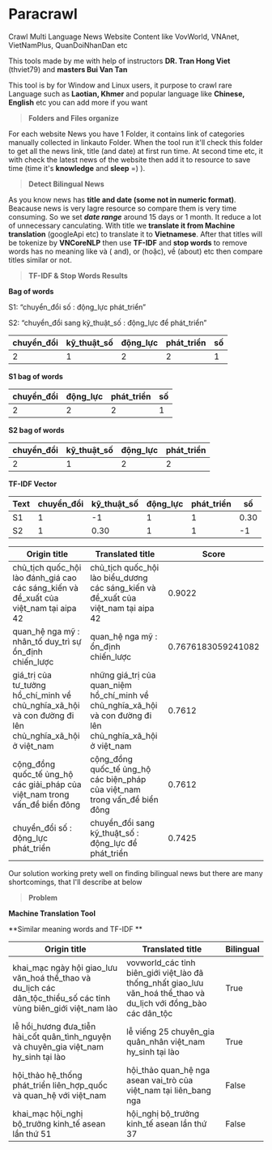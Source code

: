 # Paracrawl
Crawl Multi Language News Website Content like VovWorld, VNAnet, VietNamPlus, QuanDoiNhanDan etc

This tools made by me with help of instructors **DR. Tran Hong Viet** (thviet79) and **masters Bui Van Tan**

This tool is by for Window and Linux users, it purpose to crawl rare Language such as **Laotian, Khmer** and popular language like **Chinese, English** etc you can add more if you want

> **Folders and Files organize**

For each website News you have 1 Folder, it contains link of categories manually collected in linkauto Folder. When the tool run it'll check this folder to get all the news link, title (and date) at first run time. At second time etc, it with check the latest news of the website then add it to resource to save time (time it's **knowledge** and **sleep** =) ).

> **Detect Bilingual News**

As you know news has **title and date (some not in numeric format)**. Beacause news is very lagre resource so compare them is very time consuming. So we set ***date range*** around 15 days or 1 month. It reduce a lot of unnecessary canculating. With title we **translate it from Machine translation** (googleApi etc) to translate it to **Vietnamese**. After that titles will be tokenize by **VNCoreNLP** then use **TF-IDF** and **stop words** to remove words has no meaning like và ( and), or (hoặc), về (about) etc then compare titles similar or not.

> **TF-IDF & Stop Words Results**

**Bag of words**

S1: “chuyển_đổi số : động_lực phát_triển”

S2: “chuyển_đổi sang kỹ_thuật_số : động_lực để phát_triển”

chuyển_đổi | kỹ_thuật_số | động_lực | phát_triển| số |
--- | --- | --- | --- | --- |
2 | 1 | 2 | 2 | 1 |

**S1 bag of words**

chuyển_đổi| động_lực | phát_triển| số |
--- | --- | --- | --- |
2 | 2 | 2 | 1 |

**S2 bag of words**

chuyển_đổi | kỹ_thuật_số | động_lực | phát_triển|
--- | --- | --- | --- |
2 | 1 | 2 | 2 |

**TF-IDF Vector** 

Text |chuyển_đổi | kỹ_thuật_số | động_lực | phát_triển| số |
--- |--- | --- | --- | --- | --- |
S1 | 1| -1 | 1 | 1 | 0.30 |
S2 | 1 | 0.30 | 1 | 1 | -1 |


Origin title | Translated title | Score |
--- | --- | --- | 
chủ_tịch quốc_hội lào đánh_giá cao các sáng_kiến và đề_xuất của việt_nam tại aipa 42  | chủ_tịch quốc_hội lào biểu_dương các sáng_kiến và đề_xuất của việt_nam tại aipa 42 | 0.9022|
quan_hệ nga mỹ : nhân_tố duy_trì sự ổn_định chiến_lược | quan_hệ nga mỹ : ổn_định chiến_lược| 0.7676183059241082
giá_trị của tư_tưởng hồ_chí_minh về chủ_nghĩa_xã_hội và con đường đi lên chủ_nghĩa_xã_hội ở việt_nam | những giá_trị của quan_niệm hồ_chí_minh về chủ_nghĩa_xã_hội và con đường đi lên chủ_nghĩa_xã_hội ở việt_nam | 0.7612
cộng_đồng quốc_tế ủng_hộ các giải_pháp của việt_nam trong vấn_đề biển đông 	| cộng_đồng quốc_tế ủng_hộ các biện_pháp của việt_nam trong vấn_đề biển đông 	| 0.7612
chuyển_đổi số : động_lực phát_triển |chuyển_đổi sang kỹ_thuật_số : động_lực để phát_triển| 0.7425

Our solution working prety well on finding bilingual news but there are many shortcomings, that I'll describe at below

> **Problem**
  
  **Machine Translation Tool**

  **Similar meaning words and TF-IDF **
  
  Origin title | Translated title | Bilingual |
--- | --- | --- |
 khai_mạc ngày hội giao_lưu văn_hoá thể_thao và du_lịch các dân_tộc_thiểu_số các tỉnh vùng biên_giới việt_nam lào  | vovworld_các tỉnh biên_giới việt_lào đã thống_nhất giao_lưu văn_hoá thể_thao và du_lịch với đồng_bào các dân_tộc | True
 lễ hồi_hương đưa_tiễn hài_cốt quân_tình_nguyện và chuyên_gia việt_nam hy_sinh tại lào |  lễ viếng 25 chuyên_gia quân_nhân việt_nam hy_sinh tại lào| True
 hội_thảo hệ_thống phát_triển liên_hợp_quốc và quan_hệ với việt_nam | hội_thảo quan_hệ nga asean vai_trò của việt_nam tại liên_bang nga | False
 khai_mạc hội_nghị bộ_trưởng kinh_tế asean lần thứ 51  | hội_nghị bộ_trưởng kinh_tế asean lần thứ 37| False
  
